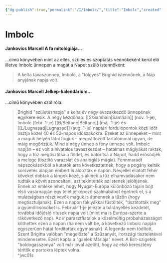 ```yaml
---
{"dg-publish":true,"permalink":"/I/Imbolc/","title":"Imbolc","created":"2024-03-01T21:53","updated":"2024-03-03T15:22"}
---
```



# Imbolc

#### Jankovics Marcell A fa mitológiája...  

...című könyvében mint az ellés, szülés és szoptatás védnökeként kerül elő illetve Imbolc ünnepén a magát a Napot szülő istennőként:  
> A kelta tavaszünnep, Imbolc, a "tölgyes" Brighid istennőnek, a Nap anyjának napja volt.  

#### Jankovics Marcell Jelkép-kalendárium...  

...című könyvében szól róla:   
> Brighid "születésnapja" a kelta év négy évszakkezdő ünnepének egyikére esik. A négy kezdőnap: [[S/Samhain\|Samhain]] (nov. 1-je), Imbolc (febr. 1-je) [[B/Beltane\|Beltane]] (máj. 1-je) és [[L/Lugnasad\|Lugnasad]] (aug. 1-je) naptári fordulópontok közti időt osztja közel 40 és 50-napos időszakokra. Ezeket az ünnepeket – mint a maguk helyén látni fogjuk – megváltozott tartalommal ugyan, de máig megőriztük. Mind a négy ünnep a fény ünnepe volt. Imbolc napján – ez volt a hivatalos tavaszkezdet – hatalmas máglyákat raktak, hogy a tűz megtisztítsa a földet, és bátorítsa a Napot, hadd erősödjék a melege (tisztító varázslat és analógiás mágia). Fennmaradt népszokásokból a kutatók arra következtetnek, hogy a pogány kelták sorsvetés alapján embert is áldoztak e napon. Névjellel ellátott fehér köveket dobtak a lángok közé, s akinek a tűz elhamvadásakor nem tudták a kövét azonosítani, azt tekintették az istenek jelöltjének.  
> Ennek az emléke lehet, hogy Nyugat-Európa különböző tájain böjt első vasárnapján egy telet jelképező szalmabábot égetnek el, s a mulatságban részt vevők maguk is átmennek a tűzön (hogy megtisztuljanak). Ezen a napon fáklyákkal füstölték, "tisztították meg" a gyümölcsösöket is. Február 1-je jelezte a bárányellés kezdetét, továbbá időjósló rítusok napja volt (mint ma is Európa-szerte a rákövetkező nap). Az ír parasztfiatalok a közelmúltig próbaházasságot köthettek ezen a napon (ha nem vált be, a következő Imbolc napján egyszerűen hátat fordítottak egymásnak). A legenda nem tódított, Szent Brigitta valóban "megelőzte" a Szűzanyát, írországi tiszteletével mindenesetre. Ezért kapta a "gaelek Máriája" nevet. A Brit-szigetek "boldogasszonya" volt már jóval azelőtt, hogy az első keresztény térítők e partokra léptek volna.  
^jwc01s